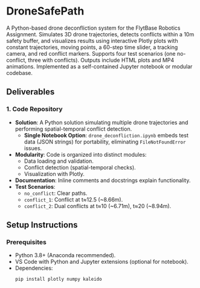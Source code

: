 # DroneSafePath

A Python-based drone deconfliction system for the FlytBase Robotics Assignment. Simulates 3D drone trajectories, detects conflicts within a 10m safety buffer, and visualizes results using interactive Plotly plots with constant trajectories, moving points, a 60-step time slider, a tracking camera, and red conflict markers. Supports four test scenarios (one no-conflict, three with conflicts). Outputs include HTML plots and MP4 animations. Implemented as a self-contained Jupyter notebook or modular codebase.

## Deliverables

### 1. Code Repository
- **Solution**: A Python solution simulating multiple drone trajectories and performing spatial-temporal conflict detection.
  - **Single Notebook Option**: `drone_deconfliction.ipynb` embeds test data (JSON strings) for portability, eliminating `FileNotFoundError` issues.
- **Modularity**: Code is organized into distinct modules:
  - Data loading and validation.
  - Conflict detection (spatial-temporal checks).
  - Visualization with Plotly.
- **Documentation**: Inline comments and docstrings explain functionality.
- **Test Scenarios**:
  - `no_conflict`: Clear paths.
  - `conflict_1`: Conflict at t≈12.5 (~8.66m).
  - `conflict_2`: Dual conflicts at t≈10 (~6.71m), t≈20 (~8.94m).
    
## Setup Instructions

### Prerequisites
- Python 3.8+ (Anaconda recommended).
- VS Code with Python and Jupyter extensions (optional for notebook).
- Dependencies:
  ```bash
  pip install plotly numpy kaleido
